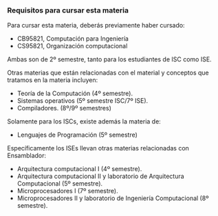 ### Requisitos para cursar esta materia

Para cursar esta materia, deberás previamente haber cursado:

*   CB95821, Computación para Ingeniería
*   CS95821, Organización computacional

Ambas son de 2º semestre, tanto para los estudiantes de ISC como ISE.

Otras materias que están relacionadas con el material y conceptos que tratamos en la materia incluyen:

*   Teoría de la Computación (4º semestre).
*   Sistemas operativos (5º semestre ISC/7º ISE).
*   Compiladores. (8º/9º semestres)

Solamente para los ISCs, existe además la materia de:

*   Lenguajes de Programación (5º semestre)

Específicamente los ISEs llevan otras materias relacionadas con Ensamblador:

*   Arquitectura computacional I (4º semestre).
*   Arquitectura computacional II y laboratorio de Arquitectura Computacional (5º semestre).
*   Microprocesadores I (7º semestre).
*   Microprocesadores II y laboratorio de Ingeniería Computacional (8º semestre).